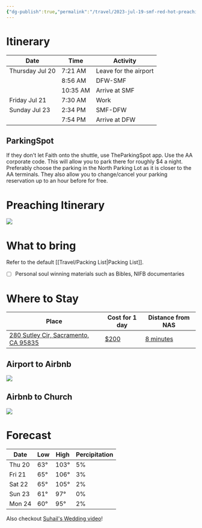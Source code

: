 ```yaml
---
{"dg-publish":true,"permalink":"/travel/2023-jul-19-smf-red-hot-preaching-conference/","tags":["timeline","missions"],"created":"Jul 19, 2023, 10:16 PM","updated":""}
---
```



# Itinerary

| Date            | Time     | Activity              |
|-----------------|----------|-----------------------|
| Thursday Jul 20 | 7:21 AM  | Leave for the airport |
|                 | 8:56 AM  | DFW-SMF               |
|                 | 10:35 AM | Arrive at SMF         |
| Friday Jul 21   | 7:30 AM  | Work                  |
| Sunday Jul 23   | 2:34 PM  | SMF-DFW               |
|                 | 7:54 PM  | Arrive at DFW         |


## ParkingSpot

If they don't let Faith onto the shuttle, use TheParkingSpot app. Use the AA corporate code. This will allow you to park there for roughly $4 a night. Preferably choose the parking in the North Parking Lot as it is closer to the AA terminals. They also allow you to change/cancel your parking reservation up to an hour before for free.

# Preaching Itinerary

![](https://veritybaptist.com/wp-content/uploads/2023/07/RHPC-2023-Schedule-for-Social-Media-and-Website-copy.jpg)


# What to bring

Refer to the default [[Travel/Packing List\|Packing List]].

- [ ] Personal soul winning materials such as Bibles, NIFB documentaries

# Where to Stay

| Place                                                                                   | Cost for 1 day                                                                                                       | Distance from NAS |
| --------------------------------------------------------------------------------------- | --------------------------------------------------------------------------------------------------------------------- | ----------------- |
| [280 Sutley Cir, Sacramento, CA 95835](https://goo.gl/maps/yqABhCgMP6tFzLGU8) | [$200](https://www.airbnb.com/rooms/791663289247268799?c=.pi80.pkdmlyYWxpdHkvc2hhcmVfaXRpbmVyYXJ5&euid=bc302ce9-3a8e-642a-e26f-bf08687b8c84&source_impression_id=p3_1689823658_Z6njRRR0oYjGXrLh)                                 | [8 minutes](https://www.google.com/maps/dir/Sacramento+International+Airport+(SMF),+Airport+Boulevard,+North+Natomas,+CA/280+Sutley+Cir,+Sacramento,+CA+95835/@38.675562,-121.5849415,14z/data=!3m1!4b1!4m14!4m13!1m5!1m1!1s0x809b2b73ce6a70ad:0xa460901228ef4232!2m2!1d-121.5896183!2d38.6953222!1m5!1m1!1s0x809b2a1f5b47cbcd:0xb85b036b1cfcd333!2m2!1d-121.5417504!2d38.6648313!3e0?entry=ttu)         |

## Airport to Airbnb

![](https://i.imgur.com/IBwFX6k.png)

## Airbnb to Church

![](https://i.imgur.com/lmqFKhd.png)


# Forecast

| Date   | Low | High | Percipitation |
|--------|-----|------|---------------|
| Thu 20 | 63° | 103° | 5%            |
| Fri 21 | 65° | 106° | 3%            |
| Sat 22 | 65° | 105° | 2%            |
| Sun 23 | 61° | 97°  | 0%            |
| Mon 24 | 60° | 95°  | 2%            |

Also checkout [Suhail's Wedding video](https://rumble.com/v2xd6eq-wedding-of-suhail-afzal-and-lorie-mae.html?mref=6zof&mc=dgip3&utm_source=newsletter&utm_medium=email&utm_campaign=StedfastBaptistChurch&ep=1)!